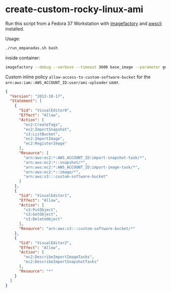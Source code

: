 # create-custom-rocky-linux-ami

Run this script from a Fedora 37 Workstation with [imagefactory](https://github.com/redhat-imaging/imagefactory) and
[awscli](https://docs.aws.amazon.com/cli/latest/userguide/getting-started-install.html) installed.

Usage:
```bash
./run_empanadas.sh bash
```
inside container:
```bash
imagefactory --debug --verbose --timeout 3600 base_image --parameter generate_icicle false --parameter oz_overrides "{'libvirt': {'memory': 2048}, 'custom': {'useuefi': 'no'}}" --file-parameter install_script /transfer/Rocky-9-EC2-Base.ks /transfer/iso-template.xml 2>&1
```

Custom inline policy `allow-access-to-custom-software-bucket` for the `arn:aws:iam::AWS_ACCOUNT_ID:user/ami-uploader` user.
```json
{
  "Version": "2012-10-17",
  "Statement": [
    {
      "Sid": "VisualEditor0",
      "Effect": "Allow",
      "Action": [
        "ec2:CreateTags",
        "ec2:ImportSnapshot",
        "s3:ListBucket",
        "ec2:ImportImage",
        "ec2:RegisterImage"
      ],
      "Resource": [
        "arn:aws:ec2:*:AWS_ACCOUNT_ID:import-snapshot-task/*",
        "arn:aws:ec2:*::snapshot/*",
        "arn:aws:ec2:*:AWS_ACCOUNT_ID:import-image-task/*",
        "arn:aws:ec2:*::image/*",
        "arn:aws:s3:::custom-software-bucket"
      ]
    },
    {
      "Sid": "VisualEditor1",
      "Effect": "Allow",
      "Action": [
        "s3:PutObject",
        "s3:GetObject",
        "s3:DeleteObject"
      ],
      "Resource": "arn:aws:s3:::custom-software-bucket/*"
    },
    {
      "Sid": "VisualEditor2",
      "Effect": "Allow",
      "Action": [
        "ec2:DescribeImportImageTasks",
        "ec2:DescribeImportSnapshotTasks"
      ],
      "Resource": "*"
    }
  ]
}
```
